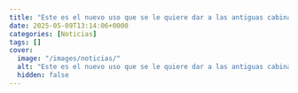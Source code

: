 ```yaml
---
title: "Este es el nuevo uso que se le quiere dar a las antiguas cabinas del mítico Teleférico de Madrid"
date: 2025-05-09T13:14:06+0000
categories: [Noticias]
tags: []
cover:
  image: "/images/noticias/"
  alt: "Este es el nuevo uso que se le quiere dar a las antiguas cabinas del mítico Teleférico de Madrid"
  hidden: false
---
```




